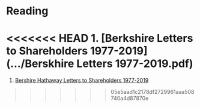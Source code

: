 # Reading
<<<<<<< HEAD
    1. [Berkshire Letters to Shareholders 1977-2019](.../Berskhire Letters 1977-2019.pdf)
=======
1. [Bershire Hathaway Letters to Shareholders 1977-2019](https://github.com/zhjermia/zhjermia.github.io/blob/master/Berskhire%20Letters%201977-2019.pdf)
>>>>>>> 05e5aad1c2178df2729961aaa508740a4d87870e
